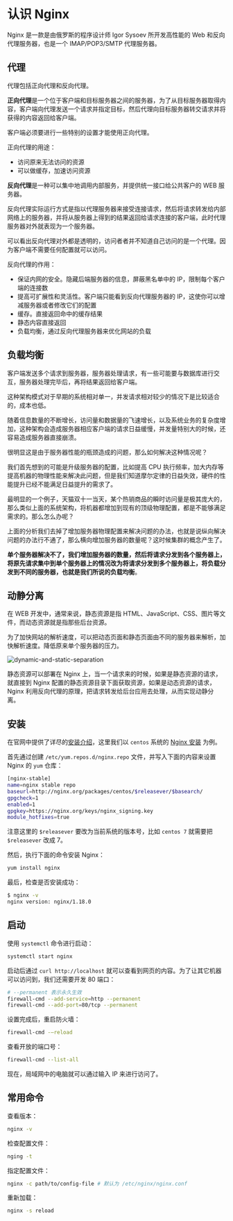 # 认识 Nginx

Nginx 是一款是由俄罗斯的程序设计师 Igor Sysoev 所开发高性能的 Web 和反向代理服务器，也是一个 IMAP/POP3/SMTP 代理服务器。

## 代理

代理包括正向代理和反向代理。

**正向代理**是一个位于客户端和目标服务器之间的服务器，为了从目标服务器取得内容，客户端向代理发送一个请求并指定目标，然后代理向目标服务器转交请求并将获得的内容返回给客户端。

客户端必须要进行一些特别的设置才能使用正向代理。

正向代理的用途：

- 访问原来无法访问的资源
- 可以做缓存，加速访问资源

**反向代理**是一种可以集中地调用内部服务，并提供统一接口给公共客户的 WEB 服务器。

反向代理实际运行方式是指以代理服务器来接受连接请求，然后将请求转发给内部网络上的服务器，并将从服务器上得到的结果返回给请求连接的客户端，此时代理服务器对外就表现为一个服务器。

可以看出反向代理对外都是透明的，访问者者并不知道自己访问的是一个代理。因为客户端不需要任何配置就可以访问。

反向代理的作用：

- 保证内网的安全。隐藏后端服务器的信息，屏蔽黑名单中的 IP，限制每个客户端的连接数
- 提高可扩展性和灵活性。客户端只能看到反向代理服务器的 IP，这使你可以增减服务器或者修改它们的配置
- 缓存。直接返回命中的缓存结果
- 静态内容直接返回
- 负载均衡，通过反向代理服务器来优化网站的负载

## 负载均衡

客户端发送多个请求到服务器，服务器处理请求，有一些可能要与数据库进行交互，服务器处理完毕后，再将结果返回给客户端。

这种架构模式对于早期的系统相对单一，并发请求相对较少的情况下是比较适合的，成本也低。

随着信息数量的不断增长，访问量和数据量的飞速增长，以及系统业务的复杂度增加，这种架构会造成服务器相应客户端的请求日益缓慢，并发量特别大的时候，还容易造成服务器直接崩溃。

很明显这是由于服务器性能的瓶颈造成的问题，那么如何解决这种情况呢？

我们首先想到的可能是升级服务器的配置，比如提高 CPU 执行频率，加大内存等提高机器的物理性能来解决此问题，但是我们知道摩尔定律的日益失效，硬件的性能提升已经不能满足日益提升的需求了。

最明显的一个例子，天猫双十一当天，某个热销商品的瞬时访问量是极其庞大的，那么类似上面的系统架构，将机器都增加到现有的顶级物理配置，都是不能够满足需求的。那么怎么办呢？

上面的分析我们去掉了增加服务器物理配置来解决问题的办法，也就是说纵向解决问题的办法行不通了，那么横向增加服务器的数量呢？这时候集群的概念产生了。

**单个服务器解决不了，我们增加服务器的数量，然后将请求分发到各个服务器上，将原先请求集中到单个服务器上的情况改为将请求分发到多个服务器上，将负载分发到不同的服务器，也就是我们所说的负载均衡**。

## 动静分离

在 WEB 开发中，通常来说，静态资源是指 HTML、JavaScript、CSS、图片等文件，而动态资源就是指那些后台资源。

为了加快网站的解析速度，可以把动态页面和静态页面由不同的服务器来解析，加快解析速度。降低原来单个服务器的压力。

<img :src="$withBase('/images/nginx/dynamic-and-static-separation.png')" alt="dynamic-and-static-separation">

静态资源可以部署在 Nginx 上，当一个请求来的时候，如果是静态资源的请求，就直接到 Nginx 配置的静态资源目录下面获取资源，如果是动态资源的请求，Nginx 利用反向代理的原理，把请求转发给后台应用去处理，从而实现动静分离。

## 安装

在官网中提供了详尽的[安装介绍][nginx_download]，这里我们以 `centos` 系统的 [Nginx 安装][nginx_linux_packages] 为例。

首先通过创建 `/etc/yum.repos.d/nginx.repo` 文件，并写入下面的内容来设置 Nginx 的 `yum` 仓库：

```bash
[nginx-stable]
name=nginx stable repo
baseurl=http://nginx.org/packages/centos/$releasever/$basearch/
gpgcheck=1
enabled=1
gpgkey=https://nginx.org/keys/nginx_signing.key
module_hotfixes=true
```

注意这里的 `$releasever` 要改为当前系统的版本号，比如 `centos 7` 就需要把 `$releasever` 改成 7。

然后，执行下面的命令安装 Nginx：

```bash
yum install nginx
```

最后，检查是否安装成功：

```bash
$ nginx -v
nginx version: nginx/1.18.0
```

## 启动

使用 `systemctl` 命令进行启动：

```bash
systemctl start nginx
```

启动后通过 `curl http://localhost` 就可以查看到网页的内容。为了让其它机器可以访问到，我们还需要开发 80 端口：

```bash
# --permanent 表示永久生效
firewall-cmd --add-service=http --permanent
firewall-cmd --add-port=80/tcp --permanent
```

设置完成后，重启防火墙：

```bash
firewall-cmd -–reload
```

查看开放的端口号：

```bash
firewall-cmd --list-all
```

现在，局域网中的电脑就可以通过输入 IP 来进行访问了。

## 常用命令

查看版本：

```bash
nginx -v
```

检查配置文件：

```bash
nging -t
```

指定配置文件：

```bash
nginx -c path/to/config-file # 默认为 /etc/nginx/nginx.conf
```

重新加载：

```bash
nginx -s reload
```

[nginx_download]: https://nginx.org/en/download.html
[nginx_linux_packages]: https://nginx.org/en/linux_packages.html#RHEL-CentOS
